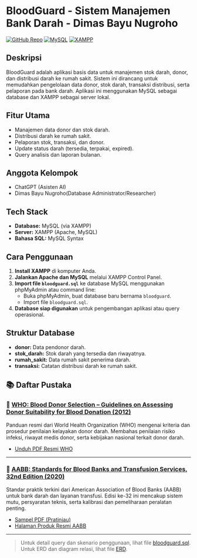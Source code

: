 # BloodGuard - Sistem Manajemen Bank Darah - Dimas Bayu Nugroho
[![GitHub Repo](https://img.shields.io/badge/GitHub-Repository-blue?logo=github)](https://github.com/DimasVSuper/aplikasi-basis-data-semester-1-projek) [![MySQL](https://img.shields.io/badge/MySQL-Database-orange?logo=mysql)](https://www.mysql.com/) [![XAMPP](https://img.shields.io/badge/XAMPP-Server-orange?logo=apache)](https://www.apachefriends.org/)

## Deskripsi
BloodGuard adalah aplikasi basis data untuk manajemen stok darah, donor, dan distribusi darah ke rumah sakit. Sistem ini dirancang untuk memudahkan pengelolaan data donor, stok darah, transaksi distribusi, serta pelaporan pada bank darah. Aplikasi ini menggunakan MySQL sebagai database dan XAMPP sebagai server lokal.

## Fitur Utama
- Manajemen data donor dan stok darah.
- Distribusi darah ke rumah sakit.
- Pelaporan stok, transaksi, dan donor.
- Update status darah (tersedia, terpakai, expired).
- Query analisis dan laporan bulanan.


## Anggota Kelompok
- ChatGPT (Asisten AI)
- Dimas Bayu Nugroho(Database Administrator/Researcher)

## Tech Stack
- **Database:** MySQL (via XAMPP)
- **Server:** XAMPP (Apache, MySQL)
- **Bahasa SQL:** MySQL Syntax

## Cara Penggunaan
1. **Install XAMPP** di komputer Anda.
2. **Jalankan Apache dan MySQL** melalui XAMPP Control Panel.
3. **Import file `bloodguard.sql`** ke database MySQL menggunakan phpMyAdmin atau command line:
   - Buka phpMyAdmin, buat database baru bernama `bloodguard`.
   - Import file `bloodguard.sql`.
4. **Database siap digunakan** untuk pengembangan aplikasi atau query operasional.

## Struktur Database
- **donor:** Data pendonor darah.
- **stok_darah:** Stok darah yang tersedia dan riwayatnya.
- **rumah_sakit:** Data rumah sakit penerima darah.
- **transaksi:** Catatan distribusi darah ke rumah sakit.



## 📚 Daftar Pustaka

### 📘 [WHO: Blood Donor Selection – Guidelines on Assessing Donor Suitability for Blood Donation (2012)](https://apps.who.int/iris/bitstream/handle/10665/76724/9789241548519_eng.pdf)
Panduan resmi dari World Health Organization (WHO) mengenai kriteria dan prosedur penilaian kelayakan donor darah. Membahas penilaian risiko infeksi, riwayat medis donor, serta kebijakan nasional terkait donor darah.

- [Unduh PDF Resmi WHO](https://apps.who.int/iris/bitstream/handle/10665/76724/9789241548519_eng.pdf)

---

### 📕 [AABB: Standards for Blood Banks and Transfusion Services, 32nd Edition (2020)](https://www.aabb.org/aabb-store/product/bundle-standards-for-blood-banks-and-transfusion-services-32nd-edition-print-and-standards-for-blood-banks-and-transfusion-services-32nd-edition-portal-14628378)
Standar praktik terkini dari American Association of Blood Banks (AABB) untuk bank darah dan layanan transfusi. Edisi ke-32 ini mencakup sistem mutu, persyaratan teknis, serta kalibrasi dan pemeliharaan peralatan penting.

- [Sampel PDF (Pratinjau)](https://marketplace.aabb.org/PRODUCTFILES/14626539/203120_sam.pdf)
- [Halaman Produk Resmi AABB](https://www.aabb.org/aabb-store/product/bundle-standards-for-blood-banks-and-transfusion-services-32nd-edition-print-and-standards-for-blood-banks-and-transfusion-services-32nd-edition-portal-14628378)

---

> Untuk detail query dan skenario penggunaan, lihat file [bloodguard.sql](./bloodguard.sql).
>Untuk ERD dan diagram relasi, lihat file [ERD](./ERD.png).